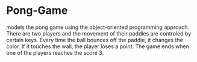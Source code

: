# Pong-Game

models the pong game using the object-oriented programming approach. There are two players and the movement of their paddles are controled by certain keys. Every time the ball bounces off the paddle, it changes the color. If it touches the wall, the player loses a point. The game ends when one of the players reaches the score 3.
